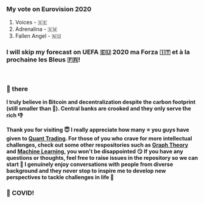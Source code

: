 ### My vote on Eurovision 2020

1. Voices - 🇸🇪
2. Adrenalina - 🇸🇲
3. Fallen Angel - 🇳🇴

### I will skip my forecast on UEFA :eu: 2020 ma Forza 🇮🇹 et à la prochaine les Bleus 🇫🇷!

&nbsp;
&nbsp;

### 👋 there

**I truly believe in Bitcoin and decentralization despite the carbon footprint (still smaller than 🏦). Central banks are crooked and they only serve the rich :thumbsdown:**

**Thank you for visiting :innocent: I really appreciate how many :star: you guys have given to <a href=https://github.com/je-suis-tm/quant-trading>Quant Trading</a>. For those of you who crave for more intellectual challenges, check out some other respositories such as <a href=https://github.com/je-suis-tm/graph-theory>Graph Theory</a> and <a href=https://github.com/je-suis-tm/machine-learning>Machine Learning</a>, you won't be disappointed :smirk: If you have any questions or thoughts, feel free to raise issues in the repository so we can start :speech_balloon: I genuinely enjoy conversations with people from diverse background and they never stop to inspire me to develop new perspectives to tackle challenges in life :muscle:**

### :fu: COVID!
